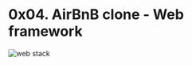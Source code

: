 # 0x04. AirBnB clone - Web framework

![web stack](https://s3.amazonaws.com/intranet-projects-files/concepts/74/hbnb_step3.png)
